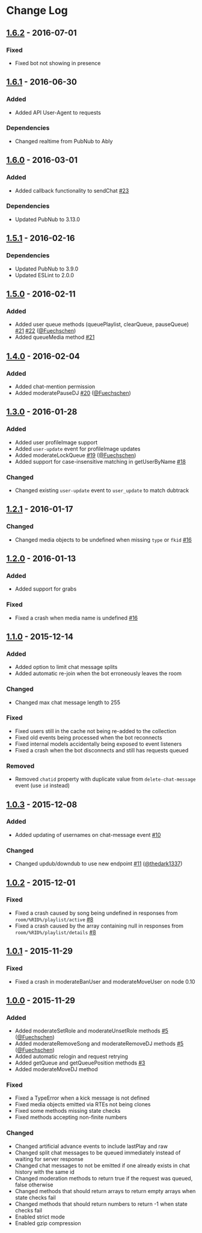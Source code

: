 # Change Log

## [1.6.2] - 2016-07-01
### Fixed
- Fixed bot not showing in presence

## [1.6.1] - 2016-06-30
### Added
- Added API User-Agent to requests

### Dependencies
- Changed realtime from PubNub to Ably

## [1.6.0] - 2016-03-01
### Added
- Added callback functionality to sendChat [#23](https://github.com/anjanms/DubAPI/issues/23)

### Dependencies
- Updated PubNub to 3.13.0

## [1.5.1] - 2016-02-16
### Dependencies
- Updated PubNub to 3.9.0
- Updated ESLint to 2.0.0

## [1.5.0] - 2016-02-11
### Added
- Added user queue methods (queuePlaylist, clearQueue, pauseQueue) [#21](https://github.com/anjanms/DubAPI/issues/21) [#22](https://github.com/anjanms/DubAPI/pull/22) ([@Fuechschen](https://github.com/Fuechschen))
- Added queueMedia method [#21](https://github.com/anjanms/DubAPI/issues/21)

## [1.4.0] - 2016-02-04
### Added
- Added chat-mention permission
- Added moderatePauseDJ [#20](https://github.com/anjanms/DubAPI/pull/20) ([@Fuechschen](https://github.com/Fuechschen))

## [1.3.0] - 2016-01-28
### Added
- Added user profileImage support
- Added `user-update` event for profileImage updates
- Added moderateLockQueue [#19](https://github.com/anjanms/DubAPI/pull/19) ([@Fuechschen](https://github.com/Fuechschen))
- Added support for case-insensitive matching in getUserByName [#18](https://github.com/anjanms/DubAPI/issues/18)

### Changed
- Changed existing `user-update` event to `user_update` to match dubtrack

## [1.2.1] - 2016-01-17
### Changed
- Changed media objects to be undefined when missing `type` or `fkid` [#16](https://github.com/anjanms/DubAPI/issues/16)

## [1.2.0] - 2016-01-13
### Added
- Added support for grabs

### Fixed
- Fixed a crash when media name is undefined [#16](https://github.com/anjanms/DubAPI/issues/16)

## [1.1.0] - 2015-12-14
### Added
- Added option to limit chat message splits
- Added automatic re-join when the bot erroneously leaves the room

### Changed
- Changed max chat message length to 255

### Fixed
- Fixed users still in the cache not being re-added to the collection
- Fixed old events being processed when the bot reconnects
- Fixed internal models accidentally being exposed to event listeners
- Fixed a crash when the bot disconnects and still has requests queued

### Removed
- Removed `chatid` property with duplicate value from `delete-chat-message` event (use `id` instead)

## [1.0.3] - 2015-12-08
### Added
- Added updating of usernames on chat-message event [#10](https://github.com/anjanms/DubAPI/issues/10)

### Changed
- Changed updub/downdub to use new endpoint [#11](https://github.com/anjanms/DubAPI/pull/11) ([@thedark1337](https://github.com/thedark1337))

## [1.0.2] - 2015-12-01
### Fixed
- Fixed a crash caused by song being undefined in responses from `room/%RID%/playlist/active` [#8](https://github.com/anjanms/DubAPI/issues/8)
- Fixed a crash caused by the array containing null in responses from `room/%RID%/playlist/details` [#8](https://github.com/anjanms/DubAPI/issues/8)

## [1.0.1] - 2015-11-29
### Fixed
- Fixed a crash in moderateBanUser and moderateMoveUser on node 0.10

## [1.0.0] - 2015-11-29
### Added
- Added moderateSetRole and moderateUnsetRole methods [#5](https://github.com/anjanms/DubAPI/pull/5) ([@Fuechschen](https://github.com/Fuechschen))
- Added moderateRemoveSong and moderateRemoveDJ methods [#5](https://github.com/anjanms/DubAPI/pull/5) ([@Fuechschen](https://github.com/Fuechschen))
- Added automatic relogin and request retrying
- Added getQueue and getQueuePosition methods [#3](https://github.com/anjanms/DubAPI/issues/3)
- Added moderateMoveDJ method

### Fixed
- Fixed a TypeError when a kick message is not defined
- Fixed media objects emitted via RTEs not being clones
- Fixed some methods missing state checks
- Fixed methods accepting non-finite numbers

### Changed
- Changed artificial advance events to include lastPlay and raw
- Changed split chat messages to be queued immediately instead of waiting for server response
- Changed chat messages to not be emitted if one already exists in chat history with the same id
- Changed moderation methods to return true if the request was queued, false otherwise
- Changed methods that should return arrays to return empty arrays when state checks fail
- Changed methods that should return numbers to return -1 when state checks fail
- Enabled strict mode
- Enabled gzip compression

[1.6.2]: https://github.com/anjanms/DubAPI/compare/v1.6.1...v1.6.2
[1.6.1]: https://github.com/anjanms/DubAPI/compare/v1.6.0...v1.6.1
[1.6.0]: https://github.com/anjanms/DubAPI/compare/v1.5.1...v1.6.0
[1.5.1]: https://github.com/anjanms/DubAPI/compare/v1.5.0...v1.5.1
[1.5.0]: https://github.com/anjanms/DubAPI/compare/v1.4.0...v1.5.0
[1.4.0]: https://github.com/anjanms/DubAPI/compare/v1.3.0...v1.4.0
[1.3.0]: https://github.com/anjanms/DubAPI/compare/v1.2.1...v1.3.0
[1.2.1]: https://github.com/anjanms/DubAPI/compare/v1.2.0...v1.2.1
[1.2.0]: https://github.com/anjanms/DubAPI/compare/v1.1.0...v1.2.0
[1.1.0]: https://github.com/anjanms/DubAPI/compare/v1.0.3...v1.1.0
[1.0.3]: https://github.com/anjanms/DubAPI/compare/v1.0.2...v1.0.3
[1.0.2]: https://github.com/anjanms/DubAPI/compare/v1.0.1...v1.0.2
[1.0.1]: https://github.com/anjanms/DubAPI/compare/v1.0.0...v1.0.1
[1.0.0]: https://github.com/anjanms/DubAPI/compare/0.2.4...v1.0.0
